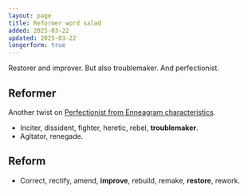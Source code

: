 ```yaml
---
layout: page
title: Reformer word salad
added: 2025-03-22
updated: 2025-03-22
longerform: true
---
```


Restorer and improver. But also troublemaker. And perfectionist.

## Reformer

Another twist on [Perfectionist from Enneagram characteristics](/thinking/enneagram-characteristics/#an-example).

- Inciter, dissident, fighter, heretic, rebel, **troublemaker**.
- Agitator, renegade.

## Reform

- Correct, rectify, amend, **improve**, rebuild, remake, **restore**, rework.